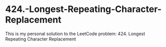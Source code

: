 # 424.-Longest-Repeating-Character-Replacement
This is my personal solution to the LeetCode problem: 424. Longest Repeating Character Replacement
